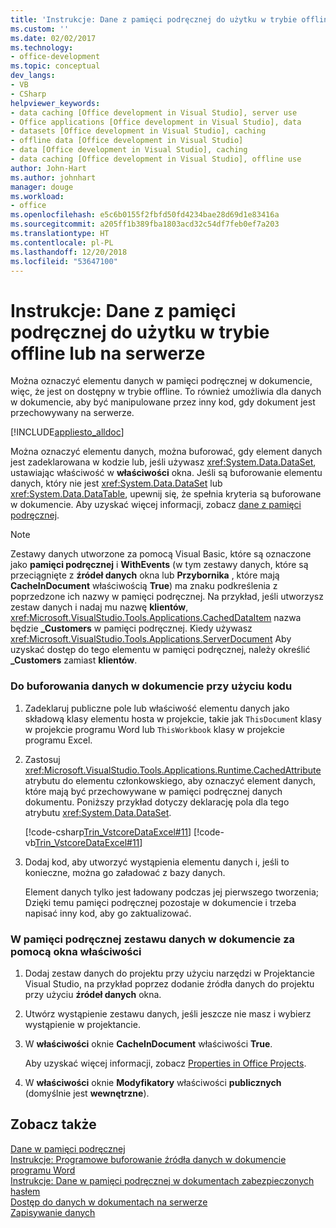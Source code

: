 ```yaml
---
title: 'Instrukcje: Dane z pamięci podręcznej do użytku w trybie offline lub na serwerze'
ms.custom: ''
ms.date: 02/02/2017
ms.technology:
- office-development
ms.topic: conceptual
dev_langs:
- VB
- CSharp
helpviewer_keywords:
- data caching [Office development in Visual Studio], server use
- Office applications [Office development in Visual Studio], data
- datasets [Office development in Visual Studio], caching
- offline data [Office development in Visual Studio]
- data [Office development in Visual Studio], caching
- data caching [Office development in Visual Studio], offline use
author: John-Hart
ms.author: johnhart
manager: douge
ms.workload:
- office
ms.openlocfilehash: e5c6b0155f2fbfd50fd4234bae28d69d1e83416a
ms.sourcegitcommit: a205ff1b389fba1803acd32c54df7feb0ef7a203
ms.translationtype: HT
ms.contentlocale: pl-PL
ms.lasthandoff: 12/20/2018
ms.locfileid: "53647100"
---
```

# <a name="how-to-cache-data-for-use-offline-or-on-a-server"></a>Instrukcje: Dane z pamięci podręcznej do użytku w trybie offline lub na serwerze
  Można oznaczyć elementu danych w pamięci podręcznej w dokumencie, więc, że jest on dostępny w trybie offline. To również umożliwia dla danych w dokumencie, aby być manipulowane przez inny kod, gdy dokument jest przechowywany na serwerze.  
  
 [!INCLUDE[appliesto_alldoc](../vsto/includes/appliesto-alldoc-md.md)]  
  
 Można oznaczyć elementu danych, można buforować, gdy element danych jest zadeklarowana w kodzie lub, jeśli używasz <xref:System.Data.DataSet>, ustawiając właściwość w **właściwości** okna. Jeśli są buforowanie elementu danych, który nie jest <xref:System.Data.DataSet> lub <xref:System.Data.DataTable>, upewnij się, że spełnia kryteria są buforowane w dokumencie. Aby uzyskać więcej informacji, zobacz [dane z pamięci podręcznej](../vsto/caching-data.md).  
  
> [!NOTE]  
>  Zestawy danych utworzone za pomocą Visual Basic, które są oznaczone jako **pamięci podręcznej** i **WithEvents** (w tym zestawy danych, które są przeciągnięte z **źródeł danych** okna lub **Przybornika** , które mają **CacheInDocument** właściwością **True**) ma znaku podkreślenia z poprzedzone ich nazwy w pamięci podręcznej. Na przykład, jeśli utworzysz zestaw danych i nadaj mu nazwę **klientów**, <xref:Microsoft.VisualStudio.Tools.Applications.CachedDataItem> nazwa będzie **_Customers** w pamięci podręcznej. Kiedy używasz <xref:Microsoft.VisualStudio.Tools.Applications.ServerDocument> Aby uzyskać dostęp do tego elementu w pamięci podręcznej, należy określić **_Customers** zamiast **klientów**.  
  
### <a name="to-cache-data-in-the-document-using-code"></a>Do buforowania danych w dokumencie przy użyciu kodu  
  
1.  Zadeklaruj publiczne pole lub właściwość elementu danych jako składową klasy elementu hosta w projekcie, takie jak `ThisDocumen`t klasy w projekcie programu Word lub `ThisWorkbook` klasy w projekcie programu Excel.  
  
2.  Zastosuj <xref:Microsoft.VisualStudio.Tools.Applications.Runtime.CachedAttribute> atrybutu do elementu członkowskiego, aby oznaczyć element danych, które mają być przechowywane w pamięci podręcznej danych dokumentu. Poniższy przykład dotyczy deklarację pola dla tego atrybutu <xref:System.Data.DataSet>.  
  
     [!code-csharp[Trin_VstcoreDataExcel#11](../vsto/codesnippet/CSharp/Trin_VstcoreDataExcelCS/Sheet1.cs#11)]
     [!code-vb[Trin_VstcoreDataExcel#11](../vsto/codesnippet/VisualBasic/Trin_VstcoreDataExcelVB/Sheet1.vb#11)]  
  
3.  Dodaj kod, aby utworzyć wystąpienia elementu danych i, jeśli to konieczne, można go załadować z bazy danych.  
  
     Element danych tylko jest ładowany podczas jej pierwszego tworzenia; Dzięki temu pamięci podręcznej pozostaje w dokumencie i trzeba napisać inny kod, aby go zaktualizować.  
  
### <a name="to-cache-a-dataset-in-the-document-by-using-the-properties-window"></a>W pamięci podręcznej zestawu danych w dokumencie za pomocą okna właściwości  
  
1.  Dodaj zestaw danych do projektu przy użyciu narzędzi w Projektancie Visual Studio, na przykład poprzez dodanie źródła danych do projektu przy użyciu **źródeł danych** okna.  
  
2.  Utwórz wystąpienie zestawu danych, jeśli jeszcze nie masz i wybierz wystąpienie w projektancie.  
  
3.  W **właściwości** oknie **CacheInDocument** właściwości **True**.  
  
     Aby uzyskać więcej informacji, zobacz [Properties in Office Projects](../vsto/properties-in-office-projects.md).  
  
4.  W **właściwości** oknie **Modyfikatory** właściwości **publicznych** (domyślnie jest **wewnętrzne**).  
  
## <a name="see-also"></a>Zobacz także  
 [Dane w pamięci podręcznej](../vsto/caching-data.md)   
 [Instrukcje: Programowe buforowanie źródła danych w dokumencie programu Word](../vsto/how-to-programmatically-cache-a-data-source-in-an-office-document.md)   
 [Instrukcje: Dane w pamięci podręcznej w dokumentach zabezpieczonych hasłem](../vsto/how-to-cache-data-in-a-password-protected-document.md)   
 [Dostęp do danych w dokumentach na serwerze](../vsto/accessing-data-in-documents-on-the-server.md)   
 [Zapisywanie danych](/visualstudio/data-tools/saving-data)  
  
  